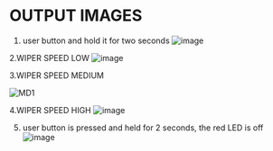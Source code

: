 # OUTPUT IMAGES
1. user button and hold it for two seconds
![image](https://user-images.githubusercontent.com/101283423/168211526-ea61d813-1c42-45d9-a043-641dd29e9c6e.png)

2.WIPER SPEED LOW
![image](https://user-images.githubusercontent.com/101283423/168212330-c9da34c1-4241-4ca7-b88e-1b7b16b6d282.png)


3.WIPER SPEED MEDIUM

![MD1](https://user-images.githubusercontent.com/101283423/168212727-2d4ecd17-dc61-4756-82f0-6741bf0ebf5f.png)


4.WIPER SPEED HIGH
![image](https://user-images.githubusercontent.com/101283423/168211702-8f020963-9655-4fe2-bcfc-ba13d9433fb6.png)


5. user button is pressed and held for 2 seconds, the red LED is off
![image](https://user-images.githubusercontent.com/101283423/168211761-76ea75a8-7033-41a3-87eb-acfbf0d22215.png)


